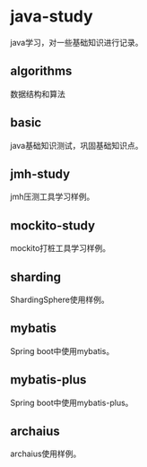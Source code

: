 # java-study
java学习，对一些基础知识进行记录。
## algorithms
数据结构和算法
## basic
java基础知识测试，巩固基础知识点。
## jmh-study
jmh压测工具学习样例。
## mockito-study
mockito打桩工具学习样例。
## sharding
ShardingSphere使用样例。
## mybatis
Spring boot中使用mybatis。
## mybatis-plus
Spring boot中使用mybatis-plus。
## archaius
archaius使用样例。